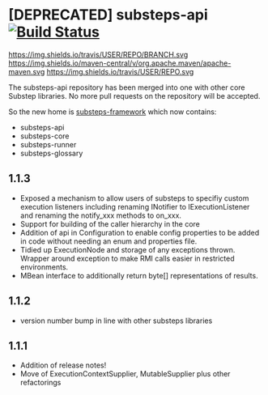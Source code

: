 [DEPRECATED] substeps-api [![Build Status](https://travis-ci.org/G2G3Digital/substeps-api.svg)](https://travis-ci.org/G2G3Digital/substeps-api)
============

https://img.shields.io/travis/USER/REPO/BRANCH.svg
https://img.shields.io/maven-central/v/org.apache.maven/apache-maven.svg
https://img.shields.io/travis/USER/REPO.svg

The substeps-api repository has been merged into one with other core Substep libraries. No more pull requests on the repository will be accepted.

So the new home is [substeps-framework](https://github.com/G2G3Digital/substeps-framework) which now contains:
 * substeps-api
 * substeps-core
 * substeps-runner
 * substeps-glossary

1.1.3
-----
* Exposed a mechanism to allow users of substeps to specifiy custom execution listeners including renaming INotifier to IExecutionListener and renaming the notify_xxx methods to on_xxx.
* Support for building of the caller hierarchy in the core
* Addition of api in Configuration to enable config properties to be added in code without needing an enum and properties file.
* Tidied up ExecutionNode and storage of any exceptions thrown.  Wrapper around exception to make RMI calls easier in restricted environments.  
* MBean interface to additionally return byte[] representations of results.

1.1.2
-----
* version number bump in line with other substeps libraries

1.1.1
-----
* Addition of release notes!
* Move of ExecutionContextSupplier, MutableSupplier plus other refactorings

